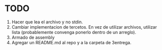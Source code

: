# TODO

1. Hacer que lea el archivo y no stdin.
2. Cambiar implementacion de tercetos. En vez de utilizar archivos, utilizar
	 lista (probablemente convenga ponerlo dentro de un arreglo).
3. Armado de assembly
4. Agregar un README.md al repo y a la carpeta de 3entrega.
